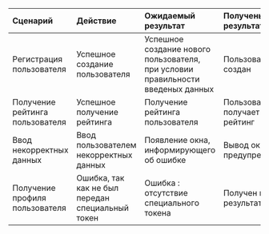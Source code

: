 |Сценарий|Действие|Ожидаемый результат|Полученый результат|Прохождение теста|
|:---|:---|:---|:---|:---|
|Регистрация пользователя|Успешное создание пользователя|Успешное создание нового пользователя, при условии правильности введеных данных|Пользователь создан|+ |
|Получение рейтинга пользователя|Успешное получение рейтинга|Получение рейтинга пользователя|Пользователь получает свой рейтинг| +|
|Ввод некорректных данных|Ввод пользователем некорректных данных|Появление окна, информирующего об ошибке |Вывод окна с предупреждением |  +|
|Получение профиля пользователя|Ошибка, так как не был передан специальный токен|Ошибка : отсутствие специального токена|Получен верный результат| +  |

